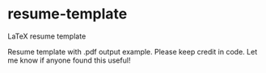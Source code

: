 # resume-template
LaTeX resume template

Resume template with .pdf output example. Please keep credit in code. Let me know if anyone found this useful!
